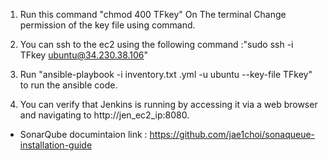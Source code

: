 1. Run this command "chmod 400 TFkey" On The terminal Change permission of the key file using command.

2. You can ssh to the ec2 using the following command :"sudo ssh -i TFkey ubuntu@34.230.38.106"

3. Run "ansible-playbook -i inventory.txt <file name>.yml -u ubuntu --key-file TFkey" to run the ansible code.

4. You can verify that Jenkins is running by accessing it via a web browser and navigating to http://jen_ec2_ip:8080.

- SonarQube documintaion link : https://github.com/jae1choi/sonaqueue-installation-guide